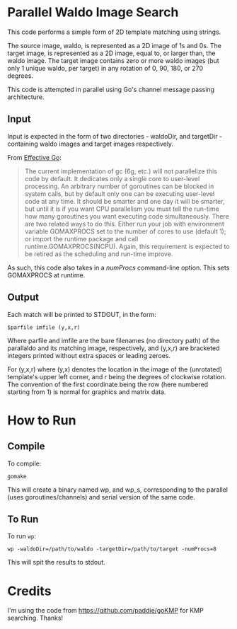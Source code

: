 # Parallel Waldo Image Search

This code performs a simple form of 2D template matching using strings.

The source image, waldo, is represented as a 2D image of 1s and 0s.
The target image, is represented as a 2D image, equal to, or larger than, the waldo image. The target image contains zero or more waldo images (but only 1 unique waldo, per target) in any rotation of 0, 90, 180, or 270 degrees.

This code is attempted in parallel using Go's channel message passing architecture.

## Input

Input is expected in the form of two directories - waldoDir, and targetDir - containing waldo images and target images respectively.

From [Effective Go](http://golang.org/doc/effective_go.html#concurrency):

> The current implementation of gc (6g, etc.) will not parallelize this code by default.
> It dedicates only a single core to user-level processing.
> An arbitrary number of goroutines can be blocked in system calls, but by default only one can be executing user-level code at any time.
> It should be smarter and one day it will be smarter, but until it is if you want CPU parallelism you must tell the run-time how many goroutines you want executing code simultaneously.
> There are two related ways to do this. Either run your job with environment variable GOMAXPROCS set to the number of cores to use (default 1); or import the runtime package and call runtime.GOMAXPROCS(NCPU).
> Again, this requirement is expected to be retired as the scheduling and run-time improve.

As such, this code also takes in a *numProcs* command-line option. This sets GOMAXPROCS at runtime.

## Output

Each match will be printed to STDOUT, in the form:

    $parfile imfile (y,x,r)

Where parfile and imfile are the bare filenames (no directory path) of the parallaldo and its matching image, respectively, and (y,x,r) are bracketed integers printed without extra spaces or leading zeroes.

For (y,x,r) where (y,x) denotes the location in the image of the (unrotated) template's upper left corner, and r being the degrees of clockwise rotation. The convention of the first coordinate being the row (here numbered starting from 1) is normal for graphics and matrix data.

# How to Run

## Compile
To compile:

    gomake

This will create a binary named wp, and wp\_s, corresponding to the parallel (uses goroutines/channels) and serial version of the same code.

## To Run
To run `wp`:

    wp -waldoDir=/path/to/waldo -targetDir=/path/to/target -numProcs=8

This will spit the results to stdout.

# Credits
I'm using the code from https://github.com/paddie/goKMP for KMP searching. Thanks!
